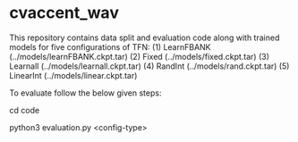 # cvaccent_wav
This repository contains data split and evaluation code along with trained models for five configurations of TFN:
(1) LearnFBANK (../models/learnFBANK.ckpt.tar)
(2) Fixed (../models/fixed.ckpt.tar)
(3) Learnall (../models/learnall.ckpt.tar)
(4) RandInt (../models/rand.ckpt.tar)
(5) LinearInt (../models/linear.ckpt.tar)

To evaluate follow the below given steps:

cd code

python3 evaluation.py \<config-type\> 
